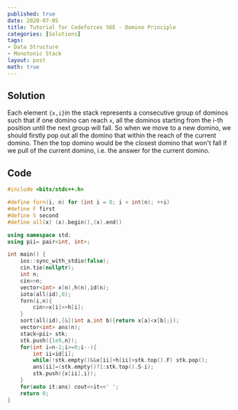 ```yaml
---
published: true
date: 2020-07-05
title: Tutorial for Codeforces 56E - Domino Principle
categories: [Solutions]
tags:
- Data Structure
- Monotonic Stack
layout: post
math: true
---
```

<!--more-->
## Solution

Each element `{x,i}`in the stack represents a consecutive group of dominos such that if one domino can reach `x`, all the dominos starting from the i-th position until the next group will fall. So when we move to a new domino, we should firstly pop out all the domino that within the reach of the current domino. Then the top domino would be the closest domino that won't fall if we pull of the current domino, i.e. the answer for the current domino.

## Code
```cpp
#include <bits/stdc++.h>

#define forn(i, n) for (int i = 0; i < int(n); ++i)
#define F first
#define S second
#define all(x) (x).begin(),(x).end()

using namespace std;
using pii= pair<int, int>;

int main() {
    ios::sync_with_stdio(false);
    cin.tie(nullptr);
    int n;
    cin>>n;
    vector<int> x(n),h(n),id(n);
    iota(all(id),0);
    forn(i,n){
        cin>>x[i]>>h[i];
    }
    sort(all(id),[&](int a,int b){return x[a]<x[b];});
    vector<int> ans(n);
    stack<pii> stk;
    stk.push({1e9,n});
    for(int i=n-1;i>=0;i--){
        int ii=id[i];
        while(!stk.empty()&&x[ii]+h[ii]>stk.top().F) stk.pop();
        ans[ii]=(stk.empty()?1:stk.top().S-i);
        stk.push({x[ii],i});
    }
    for(auto it:ans) cout<<it<<' ';
    return 0;
}
```
